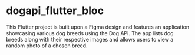 # dogapi_flutter_bloc
This Flutter project is built upon a Figma design and features an application showcasing various dog breeds using the Dog API. The app lists dog breeds along with their respective images and allows users to view a random photo of a chosen breed.

